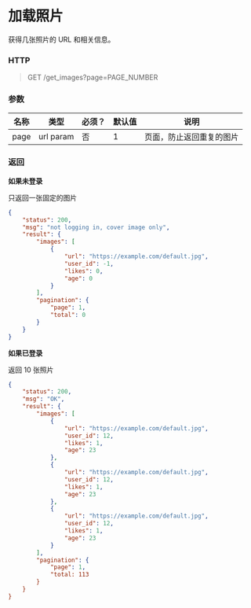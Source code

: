 # 加载照片



获得几张照片的 URL 和相关信息。



### HTTP

> GET /get_images?page=PAGE\_NUMBER



### 参数

| 名称 | 类型      | 必须？ | 默认值 | 说明                     |
| ---- | --------- | ------ | ------ | ------------------------ |
| page | url param | 否     | 1      | 页面，防止返回重复的图片 |



### 返回

**如果未登录**

只返回一张固定的图片

```json
{
    "status": 200,
    "msg": "not logging in, cover image only",
    "result": {
        "images": [
            {
                "url": "https://example.com/default.jpg",
                "user_id": -1,
                "likes": 0,
                "age": 0
            }
        ],
        "pagination": {
            "page": 1,
            "total": 0
        }
    }
}
```



**如果已登录**

返回 10 张照片

```json
{
    "status": 200,
    "msg": "OK",
    "result": {
        "images": [
            {
                "url": "https://example.com/default.jpg",
                "user_id": 12,
                "likes": 1,
                "age": 23
            },
            {
                "url": "https://example.com/default.jpg",
                "user_id": 12,
                "likes": 1,
                "age": 23
            },
            {
                "url": "https://example.com/default.jpg",
                "user_id": 12,
                "likes": 1,
                "age": 23
            }
        ],
        "pagination": {
            "page": 1,
            "total: 113
        }
    }
}
```

